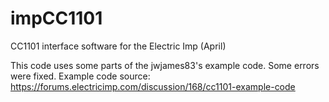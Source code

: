 # impCC1101
CC1101 interface software for the Electric Imp (April)

This code uses some parts of the jwjames83's example code. Some errors were fixed.
Example code source: https://forums.electricimp.com/discussion/168/cc1101-example-code
